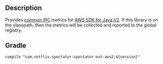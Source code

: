 ## Description

Provides [common IPC](../spectator-ext-ipc/README.md) metrics for [AWS SDK for Java V2].
If this library is on the classpath, then the metrics will be collected and reported to
the global registry.

[AWS SDK for Java V2]: https://github.com/aws/aws-sdk-java-v2

## Gradle

```
compile "com.netflix.spectator:spectator-ext-aws2:${version}"
```